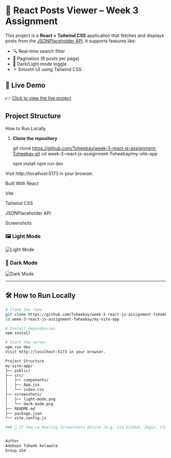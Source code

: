 # 📡 React Posts Viewer – Week 3 Assignment

This project is a **React + Tailwind CSS** application that fetches and displays posts from the [JSONPlaceholder API](https://jsonplaceholder.typicode.com/). It supports features like:

- 🔍 Real-time search filter
- 📄 Pagination (9 posts per page)
- 🌙 Dark/Light mode toggle
- ⚛️ Smooth UI using Tailwind CSS

## 🚀 Live Demo

👉 [Click to view the live project](https://my-reac.netlify.app/)

## Project Structure

How to Run Locally

1. **Clone the repository**

   git clone https://github.com/Toheebay/week-3-react-js-assignment-Toheebay.git
   cd week-3-react-js-assignment-Toheebay/my-vite-app

   npm install
   npm run dev

Visit http://localhost:5173 in your browser.

Built With
React

Vite

Tailwind CSS

JSONPlaceholder API

Screenshots

### 🖼️ Light Mode

![Light Mode](screenshots/light-mode.png)

### 🌙 Dark Mode

![Dark Mode](screenshots/dark-mode.png)

---

## 🛠️ How to Run Locally

```bash
# Clone the repo
git clone https://github.com/Toheebay/week-3-react-js-assignment-Toheebay.git
cd week-3-react-js-assignment-Toheebay/my-vite-app

# Install dependencies
npm install

# Start the server
npm run dev
Visit http://localhost:5173 in your browser.

Project Structure
my-vite-app/
├── public/
├── src/
│   ├── components/
│   ├── App.jsx
│   └── index.css
├── screenshots/
│   ├── light-mode.png
│   └── dark-mode.png
├── README.md
├── package.json
└── vite.config.js

### 🔁 If You're Hosting Screenshots Online (e.g. via GitHub, Imgur, Cloudinary):


Author
Adebayo Toheeb kolawole
Group 154
```
